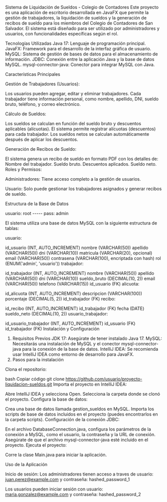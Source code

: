 Sistema de Liquidación de Sueldos - Colegio de Contadores
Este proyecto es una aplicación de escritorio desarrollada en JavaFX que permite la gestión de trabajadores, la liquidación de sueldos y la generación de recibos de sueldo para los miembros del Colegio de Contadores de San Salvador. 
El sistema está diseñado para ser utilizado por administradores y usuarios, con funcionalidades específicas según el rol.

Tecnologías Utilizadas
Java 17: Lenguaje de programación principal.
JavaFX: Framework para el desarrollo de la interfaz gráfica de usuario.
MySQL: Sistema de gestión de bases de datos para el almacenamiento de información.
JDBC: Conexión entre la aplicación Java y la base de datos MySQL.
mysql-connector-java: Conector para integrar MySQL con Java.

Características Principales

Gestión de Trabajadores (Usuarios):

Los usuarios pueden agregar, editar y eliminar trabajadores.
Cada trabajador tiene información personal, como nombre, apellido, DNI, sueldo bruto, teléfono, y correo electrónico.


Cálculo de Sueldos:

Los sueldos se calculan en función del sueldo bruto y descuentos aplicables (alícuotas).
El sistema permite registrar alícuotas (descuentos) para cada trabajador.
Los sueldos netos se calculan automáticamente después de aplicar los descuentos.


Generación de Recibos de Sueldo:

El sistema genera un recibo de sueldo en formato PDF con los detalles de:
Nombre del trabajador.
Sueldo bruto.
Descuentos aplicados.
Sueldo neto.
Roles y Permisos:

Administradores: Tiene acceso completo a la gestión de usuarios.

Usuario: Solo puede gestionar los trabajadores asignados y generar recibos de sueldo.

Estructura de la Base de Datos

usuario: root ----- pass: admin

El sistema utiliza una base de datos MySQL con la siguiente estructura de tablas:

usuario:

id_usuario (INT, AUTO_INCREMENT)
nombre (VARCHAR(50))
apellido (VARCHAR(50))
dni (VARCHAR(10))
matricula (VARCHAR(20), opcional)
email (VARCHAR(50))
contrasena (VARCHAR(100), encriptada con hash)
rol (ENUM('admin', 'usuario'))
trabajador:

id_trabajador (INT, AUTO_INCREMENT)
nombre (VARCHAR(50))
apellido (VARCHAR(50))
dni (VARCHAR(10))
sueldo_bruto (DECIMAL(10, 2))
email (VARCHAR(50))
telefono (VARCHAR(15))
id_usuario (FK)
alicuota:

id_alicuota (INT, AUTO_INCREMENT)
descripcion (VARCHAR(100))
porcentaje (DECIMAL(5, 2))
id_trabajador (FK)
recibo:

id_recibo (INT, AUTO_INCREMENT)
id_trabajador (FK)
fecha (DATE)
sueldo_neto (DECIMAL(10, 2))
usuario_trabajador:

id_usuario_trabajador (INT, AUTO_INCREMENT)
id_usuario (FK)
id_trabajador (FK)
Instalación y Configuración
1. Requisitos Previos
JDK 17: Asegúrate de tener instalado Java 17.
MySQL: Necesitarás una instalación de MySQL y el conector mysql-connector-java para la conexión de la base de datos.
IntelliJ IDEA: Se recomienda usar IntelliJ IDEA como entorno de desarrollo para JavaFX.
2. Pasos para la instalación


Clona el repositorio:

bash
Copiar código
git clone https://github.com/usuario/proyecto-liquidacion-sueldos.git
Importa el proyecto en IntelliJ IDEA:

Abre IntelliJ IDEA y selecciona Open.
Selecciona la carpeta donde se clonó el proyecto.
Configura la base de datos:

Crea una base de datos llamada gestion_sueldos en MySQL.
Importa los scripts de base de datos incluidos en el proyecto (puedes encontrarlos en la carpeta scripts).
Configuración de la conexión JDBC:

En el archivo DatabaseConnection.java, configura los parámetros de la conexión a MySQL, como el usuario, la contraseña y la URL de conexión.
Asegúrate de que el archivo mysql-connector-java esté incluido en el proyecto.
Ejecuta el proyecto:

Corre la clase Main.java para iniciar la aplicación.

Uso de la Aplicación

Inicio de sesión:
Los administradores tienen acceso a traves de  usuario: juan.perez@example.com y contraseña: hashed_password_1

Los usuarios pueden iniciar sesión con usuario: maria.gonzalez@example.com y contraseña:  hashed_password_2

